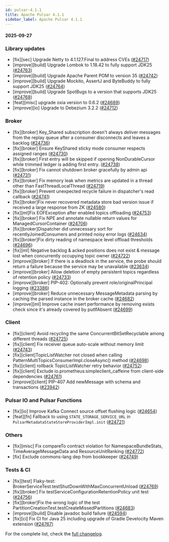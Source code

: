 ```yaml
---
id: pulsar-4.1.1
title: Apache Pulsar 4.1.1
sidebar_label: Apache Pulsar 4.1.1
---
```


#### 2025-09-27

### Library updates

- [fix][sec] Upgrade Netty to 4.1.127.Final to address CVEs ([#24717](https://github.com/apache/pulsar/pull/24717))
- [improve][build] Upgrade Lombok to 1.18.42 to fully support JDK25 ([#24763](https://github.com/apache/pulsar/pull/24763))
- [improve][build] Upgrade Apache Parent POM to version 35 ([#24742](https://github.com/apache/pulsar/pull/24742))
- [improve][build] Upgrade Mockito, AssertJ and ByteBuddy to fully support JDK25 ([#24764](https://github.com/apache/pulsar/pull/24764))
- [improve][build] Upgrade SpotBugs to a version that supports JDK25 ([#24768](https://github.com/apache/pulsar/pull/24768))
- [feat][misc] upgrade oxia version to 0.6.2 ([#24689](https://github.com/apache/pulsar/pull/24689))
- [improve][io] Upgrade to Debezium 3.2.2 ([#24712](https://github.com/apache/pulsar/pull/24712))

### Broker

- [fix][broker] Key_Shared subscription doesn't always deliver messages from the replay queue after a consumer disconnects and leaves a backlog ([#24736](https://github.com/apache/pulsar/pull/24736))
- [fix][broker] Ensure KeyShared sticky mode consumer respects assigned ranges ([#24730](https://github.com/apache/pulsar/pull/24730))
- [fix][broker] First entry will be skipped if opening NonDurableCursor while trimmed ledger is adding first entry. ([#24738](https://github.com/apache/pulsar/pull/24738))
- [fix][broker] Fix cannot shutdown broker gracefully by admin api ([#24731](https://github.com/apache/pulsar/pull/24731))
- [fix][broker] Fix memory leak when metrics are updated in a thread other than FastThreadLocalThread ([#24719](https://github.com/apache/pulsar/pull/24719))
- [fix][broker] Prevent unexpected recycle failure in dispatcher's read callback ([#24741](https://github.com/apache/pulsar/pull/24741))
- [fix][broker]Fix never recovered metadata store bad version issue if received a large response from ZK ([#24580](https://github.com/apache/pulsar/pull/24580))
- [fix][ml]Fix EOFException after enabled topics offloading ([#24753](https://github.com/apache/pulsar/pull/24753))
- [fix][broker] Fix NPE and annotate nullable return values for ManagedCursorContainer ([#24706](https://github.com/apache/pulsar/pull/24706))
- [fix][broker]Dispatcher did unnecessary sort for recentlyJoinedConsumers and printed noisy error logs ([#24634](https://github.com/apache/pulsar/pull/24634))
- [fix][broker]Fix dirty reading of namespace level offload thresholds ([#24696](https://github.com/apache/pulsar/pull/24696))
- [fix][ml] Negative backlog & acked positions does not exist & message lost when concurrently occupying topic owner ([#24722](https://github.com/apache/pulsar/pull/24722))
- [improve][broker] If there is a deadlock in the service, the probe should return a failure because the service may be unavailable ([#23634](https://github.com/apache/pulsar/pull/23634))
- [improve][broker] Allow deletion of empty persistent topics regardless of retention policy ([#24733](https://github.com/apache/pulsar/pull/24733))
- [improve][broker] PIP-402: Optionally prevent role/originalPrincipal logging ([#23386](https://github.com/apache/pulsar/pull/23386))
- [improve][broker] Reduce unnecessary MessageMetadata parsing by caching the parsed instance in the broker cache ([#24682](https://github.com/apache/pulsar/pull/24682))
- [improve][ml] Improve cache insert performance by removing exists check since it's already covered by putIfAbsent ([#24699](https://github.com/apache/pulsar/pull/24699))

### Client

- [fix][client] Avoid recycling the same ConcurrentBitSetRecyclable among different threads ([#24725](https://github.com/apache/pulsar/pull/24725))
- [fix][client] Fix receiver queue auto-scale without memory limit ([#24743](https://github.com/apache/pulsar/pull/24743))
- [fix][client]TopicListWatcher not closed when calling PatternMultiTopicsConsumerImpl.closeAsync() method ([#24698](https://github.com/apache/pulsar/pull/24698))
- [fix][client] rollback TopicListWatcher retry behavior ([#24752](https://github.com/apache/pulsar/pull/24752))
- [fix][client] Exclude io.prometheus:simpleclient_caffeine from client-side dependencies ([#24761](https://github.com/apache/pulsar/pull/24761))
- [improve][client]  PIP-407 Add newMessage with schema and transactions ([#23942](https://github.com/apache/pulsar/pull/23942))

### Pulsar IO and Pulsar Functions

- [fix][io] Improve Kafka Connect source offset flushing logic ([#24654](https://github.com/apache/pulsar/pull/24654))
- [feat][fn] Fallback to using `STATE_STORAGE_SERVICE_URL` in `PulsarMetadataStateStoreProviderImpl.init` ([#24721](https://github.com/apache/pulsar/pull/24721))

### Others

- [fix][misc] Fix compareTo contract violation for NamespaceBundleStats, TimeAverageMessageData and ResourceUnitRanking ([#24772](https://github.com/apache/pulsar/pull/24772))
- [fix] Exclude commons-lang dep from bookkeeper ([#24749](https://github.com/apache/pulsar/pull/24749))

### Tests & CI

- [fix][test] Flaky-test: BrokerServiceTest.testShutDownWithMaxConcurrentUnload ([#24769](https://github.com/apache/pulsar/pull/24769))
- [fix][broker] Fix testServiceConfigurationRetentionPolicy unit test ([#24756](https://github.com/apache/pulsar/pull/24756))
- [fix][broker]Fix the wrong logic of the test PartitionCreationTest.testCreateMissedPartitions ([#24683](https://github.com/apache/pulsar/pull/24683))
- [improve][build] Disable javadoc build failure ([#24594](https://github.com/apache/pulsar/pull/24594))
- [fix][ci] Fix CI for Java 25 including upgrade of Gradle Develocity Maven extension ([#24767](https://github.com/apache/pulsar/pull/24767))

For the complete list, check the [full changelog](https://github.com/apache/pulsar/compare/v4.1.0...v4.1.1).
